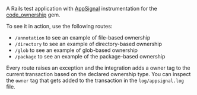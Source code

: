 A Rails test application with [AppSignal](https://github.com/appsignal/appsignal-ruby) 
instrumentation for the [code_ownership](https://github.com/rubyatscale/code_ownership) gem.

To see it in action, use the following routes:
- `/annotation` to see an example of file-based ownership
- `/directory` to see an example of directory-based ownership
- `/glob` to see an example of glob-based ownership
- `/package` to see an example of the package-based ownership

Every route raises an exception and the integration adds a owner tag to the current transaction
based on the declared ownership type. You can inspect the `owner` tag that gets added
to the transaction in the `log/appsignal.log` file.
